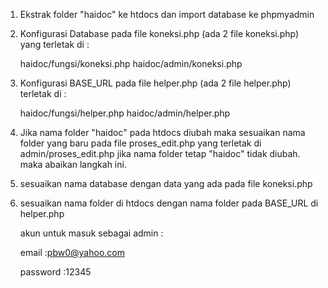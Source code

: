 

1. Ekstrak folder "haidoc" ke htdocs dan import database ke phpmyadmin
2. Konfigurasi Database pada file koneksi.php (ada 2 file koneksi.php) yang terletak di :

	haidoc/fungsi/koneksi.php
	haidoc/admin/koneksi.php

3. Konfigurasi BASE_URL pada file helper.php (ada 2 file helper.php) terletak di :

	haidoc/fungsi/helper.php
	haidoc/admin/helper.php
4. Jika nama folder "haidoc" pada htdocs diubah 
   maka sesuaikan nama folder yang baru pada file proses_edit.php yang terletak di admin/proses_edit.php
   jika nama folder tetap "haidoc" tidak diubah. maka abaikan langkah ini.

5. sesuaikan nama database dengan data yang ada pada file koneksi.php
6. sesuaikan nama folder di htdocs dengan nama folder pada BASE_URL di helper.php

	akun untuk masuk sebagai admin :

	email :pbw0@yahoo.com

	password :12345

